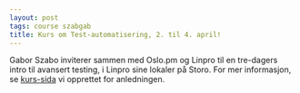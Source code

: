 ```yaml
---
layout: post
tags: course szabgab
title: Kurs om Test-automatisering, 2. til 4. april!
---
```

<p>Gabor Szabo inviterer sammen med Oslo.pm og Linpro til en
   tre-dagers intro til avansert testing, i Linpro sine lokaler
   på Storo. For mer informasjon, se <a href="http://oslo.pm.org/kurs.shtml">kurs-sida</a> vi
   opprettet for anledningen.</p>
